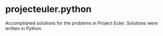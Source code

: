 # projecteuler.python
Accomplished solutions for the problems in Project Euler. Solutions were written in Python.
